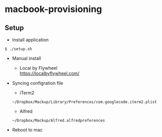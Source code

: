 # macbook-provisioning

## Setup
- Install application
```
$ ./setup.sh
```

- Manual install
  - Local by Flywheel  
https://localbyflywheel.com/

- Syncing configration file
  - iTerm2
  ```
  ~/Dropbox/Mackup/Library/Preferences/com.googlecode.iterm2.plist
  ```
  - Alfred
  ```
  ~/Dropbox/Mackup/Alfred.alfredpreferences
  ```
- Reboot to mac
